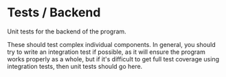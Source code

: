 
# Tests / Backend

Unit tests for the backend of the program.

These should test complex individual components. In general, you should try to
write an integration test if possible, as it will ensure the program works
properly as a whole, but if it's difficult to get full test coverage using
integration tests, then unit tests should go here.

